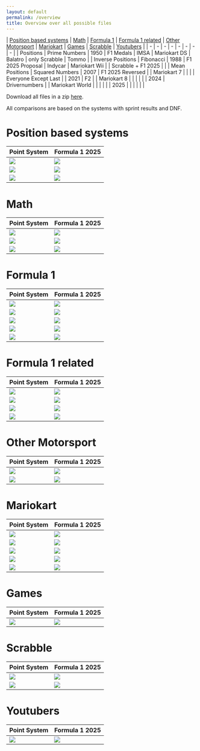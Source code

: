 ```yaml
---
layout: default
permalink: /overview
title: Overview over all possible files
---
```


| [Position based systems](/F1_2025_Different_Point_Systems/overview#positionbasedsystems) | [Math](/F1_2025_Different_Point_Systems/overview#math) | [Formula 1](/F1_2025_Different_Point_Systems/overview#f1) | [Formula 1 related](/F1_2025_Different_Point_Systems/overview#f1related) | [Other Motorsport](/F1_2025_Different_Point_Systems/overview#om) | [Mariokart](/F1_2025_Different_Point_Systems/overview#mk) | [Games](/F1_2025_Different_Point_Systems/overview#games) | [Scrabble](/F1_2025_Different_Point_Systems/overview#scrabble) | [Youtubers](/F1_2025_Different_Point_Systems/overview#yt) |
| - | - | - | - | - | - | - | - |
| Positions | Prime Numbers | 1950 | F1 Medals | IMSA | Mariokart DS | Balatro | only Scrabble | Tommo |
| Inverse Positions | Fibonacci | 1988 | F1 2025 Proposal | Indycar | Mariokart Wii | | Scrabble + F1 2025 | |
| Mean Positions | Squared Numbers | 2007 | F1 2025 Reversed | | Mariokart 7 | | |
| Everyone Except Last | | 2021 | F2 | | Mariokart 8 | | |
| | | 2024 | Drivernumbers | | Mariokart World | | |
| | | 2025 | | | | | |

Download all files in a zip [here](/F1_2025_Different_Point_Systems/docs/assets/all_files.zip).

All comparisons are based on the systems with sprint results and DNF.

# <a id="positionbasedsystems"></a> Position based systems

| Point System | Formula 1 2025 |
| - | - |
| ![](/F1_2025_Different_Point_Systems/docs/assets/mean/raceresults_with_DNF/positions_2D.png) | ![](/F1_2025_Different_Point_Systems/docs/assets/withDNF/formula1/2025/F1_2025_Raceresults_leftLegend.png) |
| ![](/F1_2025_Different_Point_Systems/docs/assets/withDNF/formula1_extended/Inverse/Inverse_Position_Raceresults.png) | ![](/F1_2025_Different_Point_Systems/docs/assets/withDNF/formula1/2025/F1_2025_Raceresults_leftLegend.png) |
| ![](/F1_2025_Different_Point_Systems/docs/assets/mean/raceresults_with_DNF/mean.png) | ![](/F1_2025_Different_Point_Systems/docs/assets/withDNF/formula1/2025/F1_2025_Raceresults_leftLegend.png) |

# <a id="math"></a> Math

| Point System | Formula 1 2025 |
| - | - |
| ![](/F1_2025_Different_Point_Systems/docs/assets/withDNF/math/prime/Prime_Numbers_Raceresults.png) | ![](/F1_2025_Different_Point_Systems/docs/assets/withDNF/formula1/2025/F1_2025_Raceresults_leftLegend.png) |
| ![](/F1_2025_Different_Point_Systems/docs/assets/withDNF/math/fibonacci/Fibonacci_Raceresults.png) | ![](/F1_2025_Different_Point_Systems/docs/assets/withDNF/formula1/2025/F1_2025_Raceresults_leftLegend.png) |
| ![](/F1_2025_Different_Point_Systems/docs/assets/withDNF/math/squared/Squared_Numbers_Raceresults.png) | ![](/F1_2025_Different_Point_Systems/docs/assets/withDNF/formula1/2025/F1_2025_Raceresults_leftLegend.png) |

# <a id="f1"></a> Formula 1

| Point System | Formula 1 2025 |
| - | - |
| ![](/F1_2025_Different_Point_Systems/docs/assets/withDNF/formula1/1950/F1_1950_Raceresults.png) | ![](/F1_2025_Different_Point_Systems/docs/assets/withDNF/formula1/2025/F1_2025_Raceresults_leftLegend.png) |
| ![](/F1_2025_Different_Point_Systems/docs/assets/withDNF/formula1/1988/F1_1988_Raceresults.png) | ![](/F1_2025_Different_Point_Systems/docs/assets/withDNF/formula1/2025/F1_2025_Raceresults_leftLegend.png) |
| ![](/F1_2025_Different_Point_Systems/docs/assets/withDNF/formula1/2007/F1_2007_Raceresults.png) | ![](/F1_2025_Different_Point_Systems/docs/assets/withDNF/formula1/2025/F1_2025_Raceresults_leftLegend.png) |
| ![](/F1_2025_Different_Point_Systems/docs/assets/withDNF/formula1/2021/F1_2021_Raceresults.png) | ![](/F1_2025_Different_Point_Systems/docs/assets/withDNF/formula1/2025/F1_2025_Raceresults_leftLegend.png) |
| ![](/F1_2025_Different_Point_Systems/docs/assets/withDNF/formula1/2024/F1_2024_Raceresults.png) | ![](/F1_2025_Different_Point_Systems/docs/assets/withDNF/formula1/2025/F1_2025_Raceresults_leftLegend.png) |

# <a id="f1related"></a> Formula 1 related

| Point System | Formula 1 2025 |
| - | - |
| ![](/F1_2025_Different_Point_Systems/docs/assets/withDNF/formula1_extended/2025_proposal/F1_2025_Proposal_Raceresults.png) | ![](/F1_2025_Different_Point_Systems/docs/assets/withDNF/formula1/2025/F1_2025_Raceresults_leftLegend.png) |
| ![](/F1_2025_Different_Point_Systems/docs/assets/withDNF/formula1_extended/2025_reversed/F1_2025_Reversed_Raceresults.png) | ![](/F1_2025_Different_Point_Systems/docs/assets/withDNF/formula1/2025/F1_2025_Raceresults_leftLegend.png) |
| ![](/F1_2025_Different_Point_Systems/docs/assets/withDNF/formula1_extended/F2/F2_2025_Raceresults.png) | ![](/F1_2025_Different_Point_Systems/docs/assets/withDNF/formula1/2025/F1_2025_Raceresults_leftLegend.png) |
| ![](/F1_2025_Different_Point_Systems/docs/assets/withDNF/drivernumbers/Drivernumbers_Raceresults.png) | ![](/F1_2025_Different_Point_Systems/docs/assets/withDNF/formula1/2025/F1_2025_Raceresults_leftLegend.png) |

# <a id="om"></a> Other Motorsport

| Point System | Formula 1 2025 |
| - | - |
| ![](/F1_2025_Different_Point_Systems/docs/assets/withDNF/other_motorsport/IMSA/IMSA.png) | ![](/F1_2025_Different_Point_Systems/docs/assets/withDNF/formula1/2025/F1_2025_Raceresults_leftLegend.png) |
| ![](/F1_2025_Different_Point_Systems/docs/assets/withDNF/other_motorsport/Indycar/Indycar_with_Sprints_and_DNF.png) | ![](/F1_2025_Different_Point_Systems/docs/assets/withDNF/formula1/2025/F1_2025_Raceresults_leftLegend.png) |

# <a id="mk"></a> Mariokart

| Point System | Formula 1 2025 |
| - | - |
| ![](/F1_2025_Different_Point_Systems/docs/assets/withDNF/mariokart/DS/Mariokart_DS_Raceresults.png) | ![](/F1_2025_Different_Point_Systems/docs/assets/withDNF/formula1/2025/F1_2025_Raceresults_leftLegend.png) |
| ![](/F1_2025_Different_Point_Systems/docs/assets/withDNF/mariokart/Wii/Mariokart_Wii_Raceresults.png) | ![](/F1_2025_Different_Point_Systems/docs/assets/withDNF/formula1/2025/F1_2025_Raceresults_leftLegend.png) |
| ![](/F1_2025_Different_Point_Systems/docs/assets/withDNF/mariokart/7/Mariokart_7_Raceresults.png) | ![](/F1_2025_Different_Point_Systems/docs/assets/withDNF/formula1/2025/F1_2025_Raceresults_leftLegend.png) |
| ![](/F1_2025_Different_Point_Systems/docs/assets/withDNF/mariokart/8/Mariokart_8_Raceresults.png) | ![](/F1_2025_Different_Point_Systems/docs/assets/withDNF/formula1/2025/F1_2025_Raceresults_leftLegend.png) |
| ![](/F1_2025_Different_Point_Systems/docs/assets/withDNF/mariokart/world/Mariokart_World_Raceresults.png) | ![](/F1_2025_Different_Point_Systems/docs/assets/withDNF/formula1/2025/F1_2025_Raceresults_leftLegend.png) |

# <a id="games"></a> Games

| Point System | Formula 1 2025 |
| - | - |
| ![](/F1_2025_Different_Point_Systems/docs/assets/withDNF/math/Balatro/Balatro_with_Sprints.png) | ![](/F1_2025_Different_Point_Systems/docs/assets/withDNF/formula1/2025/F1_2025_Raceresults_leftLegend.png) |

# <a id="scrabble"></a> Scrabble

| Point System | Formula 1 2025 |
| - | - |
| ![](/F1_2025_Different_Point_Systems/docs/assets/withDNF/scrabble/Scrabble_Raceresults.png)  | ![](/F1_2025_Different_Point_Systems/docs/assets/withDNF/formula1/2025/F1_2025_Raceresults_leftLegend.png) |
| ![](/F1_2025_Different_Point_Systems/docs/assets/withDNF/scrabble/PlusF12025/Scrabble_+_F1_2025_Raceresults.png) | ![](/F1_2025_Different_Point_Systems/docs/assets/withDNF/formula1/2025/F1_2025_Raceresults_leftLegend.png) |

# <a id="yt"></a> Youtubers

| Point System | Formula 1 2025 |
| - | - |
| ![](/F1_2025_Different_Point_Systems/docs/assets/withDNF/yt/tommo/Tommo_(yt)_Raceresults.png)  | ![](/F1_2025_Different_Point_Systems/docs/assets/withDNF/formula1/2025/F1_2025_Raceresults_leftLegend.png) |
